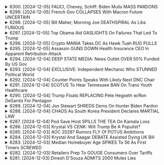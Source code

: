 <details>
<summary>6300. [2024-12-05] FAUCI, Cheney, Schiff: Biden Mulls MASS PARDONS</summary><br>

<a href="https://www.youtube.com/watch?v=lgkNJS3cd94" target="_blank">
    <img src="https://img.youtube.com/vi/lgkNJS3cd94/maxresdefault.jpg" 
        alt="[Youtube]" width="200">
</a>

# FAUCI, Cheney, Schiff: Biden Mulls MASS PARDONS

## 對話重點整理與分析

此對話為一個評論性討論，參與者就政治、疫情以及相關議題展開討論，內容涵蓋以下幾個主要面向：

**I. 個人責任與政治赦免：**

*   **核心爭議：** 如果 Fauci 被赦免，他是否會願意坦承關於新冠疫情起源及處理的真相。赦免是否會開啟真相的大門，還是只是為了保護特定人士？
*   **歷史比對：** 討論將 Ford 為尼克松赦免的歷史事件類比，認為赦免是否能真正療癒國家，或者只是掩蓋了更大的問題。
*   **正義的探討:**  參與者質疑赦免是否能提供人民真正意義的正義，特別是當問題涉及整個體系而非個人時。

**II. 疫情的回顧與教訓：**

*   **早期預兆：** 回顧了新冠疫情的早期階段，特別是 2019 年底至 2020 年初的情況。提到新聞媒體較早便關注疫情的報導（如塔克·卡爾森），以及一些專家的預警。
*   **個人準備與反思：** 參與者分享了疫情初期個人做的準備工作，如採購口罩及其他防疫物資，並反思了當時的所見所聞。
*   **時間維度：** 將討論時間追溯到疫情爆發初期，強調疫情爆發距此僅 5 年，凸顯了事件的近期性與影響力。

**III. 自由言論與資訊傳播：**

*   **對批評聲音的態度: ** 討論到了資訊傳播與言論自由，暗示在疫情期間可能存在的對異議聲音的壓制或忽略的狀況。
*   **媒體在疫情中的作用：**  評論了媒體在疫情爆發初期對疫情的關注以及不同媒體的報導角度。

**IV. 政治與道德判斷：**

*   **赦免的動機: ** 對赦免 Fauci 的動機提出了質疑，認為可能涉及政治考量或其他目的。
*   **公平正義與責任追究：** 參與者強調了對真相的渴望，以及對相關責任追究的需求。

**V. 節目資訊與號召：**

*   **節目推廣: ** 提供節目信息(Breaking Points)並號召觀眾通過網站(breakingpoints.com)訂閱, 點讚與留言.
*   **支持獨立媒體: ** 鼓勵觀眾支持獨立媒體發展.
</details>

<details>
<summary>6299. [2024-12-05] French Gov COLLAPSES With Macron Future UNCERTAIN</summary><br>

<a href="https://www.youtube.com/watch?v=a_qGi3QA5UE" target="_blank">
    <img src="https://img.youtube.com/vi/a_qGi3QA5UE/maxresdefault.jpg" 
        alt="[Youtube]" width="200">
</a>

# French Gov COLLAPSES With Macron Future UNCERTAIN

## 主要論點整理：歐洲政治動盪與全球反現職傾向

以下為對文章內容的重點整理，以清晰、客觀的條列式呈現：

**一、歐洲政治局勢高度不確定性**

* **法國政治變動風險:**  目前法國總統馬克宏的政治影響力正逐漸式微，未來繼任者可能來自社會主義者或極右翼，將是與現有路線截然不同的方向。
* **不確定性根源：** 馬克宏最初承諾改革傳統法國政治，引領歐洲走向中間左翼、新自由主義的方向，但最終結果不如預期，未能與選民產生共鳴。
* **德國政治疲軟：**  德國的默克爾及舒爾茨均未能持續領導歐洲，目前AFD（德國極右翼政黨）勢力正在抬頭，顯示歐洲整體政治動盪的趨勢。
* **英國政治震盪：**  英國脫歐後的政治變動頻繁，從梅伊到強森再到斯納克，顯示政局的不穩定。
* **馬克宏政權的局限：** 雖然受到歐巴馬、默克爾等人的支持，但馬克宏的政治理念與歐洲傳統力量的距離感，以及未能在經濟上取得突破成為其政治衰弱的原因。

**二. 全球反現職現象：**

* **普遍趨勢：** 除了歐洲以外，印度等其他國家的現職領導也正在失去支持度，顯示全球存在著一股反現職的潮流。
* **多重因素：**  反現職現象的成因複雜，可能是經濟停滯、社會矛盾、政治理念老化等多方面因素的累積。
* **自然演變：** 部分觀點認為，反現職現象是政治生態的自然演變，是歷史的規律。

**三、 過去的反特朗普聯盟與其失效:**

* **曾試圖阻止特朗普：** 歐洲的反法西斯聯盟曾經期望通過類似於反特朗普聯盟的策略，阻止極右翼勢力的崛起。
* **策略失效：** 過去的策略未能有效阻止歐洲極右翼勢力的抬頭，反覆證實了當前的政治趨勢。

**四、 類似政治事件的比較:**

* **韓國政治案例：** 文章提到韓國最近發生的政治事件，與歐洲及其他地區的政治動盪具有相似之處。
* **類比分析：** 將不同政治事件進行對比分析，可以更清晰地了解當前政治局勢的發展趨勢。
* **其他政治事件：** 文章也提到了其他類似的政治事件，例如英國脫歐、強森政府的垮台及斯納克上任等。

**五、  總結:**

*  歐洲及全球的政治局勢正處於高度動盪的時期。
*   反現職現象是當前政治局勢的重要特徵之一。
*   未來政治發展充滿不確定性。
*   現有的政治力量正逐漸被新的力量取代。

希望以上重點整理能幫助您更全面地理解文章的內容。
</details>

<details>
<summary>6298. [2024-12-05] Bill Maher, Morning Joe DEATHSPIRAL As Libs FURIOUS</summary><br>

<a href="https://www.youtube.com/watch?v=0w_827904Pg" target="_blank">
    <img src="https://img.youtube.com/vi/0w_827904Pg/maxresdefault.jpg" 
        alt="[Youtube]" width="200">
</a>

# Bill Maher, Morning Joe DEATHSPIRAL As Libs FURIOUS

## 《Breaking Points》節目內容重點整理

以下為節目訪談內容重點整理，以小節歸納並採用條列式呈現，力求客觀清晰：

**一. 節目受訪者對MSNBC脫離獨立運行的觀點與評論：**

* **對MSNBC節目主持人的不認同:** 評論者認為該節目主持人（Joeseph and Anthony，指節目主持人）過往表現出對民主黨路線的僵化，阻礙了草根力量的發展。認為節目內容有害，且成功的將此路線推向了權力中心。
* **脫離後的處境評估:** 認為MSNBC無法持續支付如此高額的薪水（預計每人每年2000萬美元），未來出路可能轉向Fox News。
* **對MSNBC脫離運營的原因分析:** 認為節目主持人與MSNBC的脫離是他們失去政治影響力後的必然結果。他們目前正面臨權力中心席次的崩潰，正處於恐慌狀態。

**二. 對節目主持人過去行為的批判：**

* **對拜登政府的政治效忠:** 指出節目主持人與拜登政府關係密切，甚至直接獲得政府內部的訊息和資源。
* **利益衝突問題:** 批評他們不僅與政府關係密切，未公開與幕後政府幕僚的利益衝突，而且未對此公開透明化。
* **對共和黨的雙重態度:** 以案例說明，批評共和黨員與CNN記者的私下交流被媒體曝光後，他們對此情況的隱瞞，以及這種行為背後的政治考量。
* **對Trump的態度：** 批評共和黨人士對Trump的態度，指出他们既想利用Trump爭取媒體關注，又想撇清與Trump的關係。

**三. 對政治媒體生態的觀察：**

* **主流媒體的雙重性:** 分析主流媒體對政治人物的態度，指出他們一方面希望得到主流媒體的關注，另一方面又對主流媒體抱持警惕態度。
* **政治人物對媒體的利用:** 批評政治人物利用媒體進行政治宣傳和攻伐，加劇了政治對立和社會撕裂。
* **媒體受政治影響的程度：** 指出主流媒體受政治力量影響日益嚴重，客觀公正的報導越來越難得。

**四. 未來的可能發展方向預測：**

* **轉戰 Fox News 的可能性：** 斷言節目主持人未來將轉戰 Fox News，以繼續維持政治影響力。
* **自我辯解與合理化：** 預測節目主持人將以各種理由為轉戰 Fox News 辯解，並將此行動合理化。
* **MSNBC的未來處境：** 觀測到MSNBC的收視率下降，質疑其是否有能力支持如此高昂的節目製作成本。

**五. 行業觀察與呼籲：**

* **獨立媒體的重要性：** 強調獨立媒體的價值，呼籲觀眾支持獨立媒體的發展。
* **媒體素養的培養：** 提醒觀眾培養良好的媒體素養，對媒體資訊進行批判性思考。
* **對媒體生態的關注：** 希望觀眾關注媒體生態的變化，促進媒體行業的健康發展。
</details>

<details>
<summary>6297. [2024-12-05] Top Obama Aid GASLIGHTS On Failures That Led To Trump</summary><br>

<a href="https://www.youtube.com/watch?v=bGiNeDMY7B8" target="_blank">
    <img src="https://img.youtube.com/vi/bGiNeDMY7B8/maxresdefault.jpg" 
        alt="[Youtube]" width="200">
</a>

# Top Obama Aid GASLIGHTS On Failures That Led To Trump

## 朗讀文本重點整理

以下將朗讀文本重點整理成條列式、分小節形式，並使用正式用詞：

**一、 對拉姆·伊曼努爾(Rahm Emanuel)的批評與過往行為**

*   **責任歸屬缺失:** 主講人批評伊曼努爾在過去的政府部門工作中，未受到應有的問責與追究。
*   **過往政治生涯：**
    *   擔任駐日本大使期間，干涉日本社會議題（同性婚姻），引發外交爭議和負面評價。
    *   被認為在日本社會並未受到普遍認可。
*   **政治野心的質疑：**
    *   主講人認為伊曼努爾有再次競選公職的可能性，例如伊利諾州州長。
    *   質疑其能力和操守，認為他可能並不適合擔任公職。
*   **對舊約正義的偽善：** 主講人質疑伊曼努爾以“旧约式正义”包装自己以争取支持的策略，指出他并未真正主張更進一步的改革，例如銀行破產或對銀行家進行懲罰。

**二、 對伊曼努爾立場的分析**

*   **改革方案的局限性：**  伊曼努爾僅建議加强對改革的信息傳播，並未提出更具體的改革措施，主講人批評其缺乏魄力。
*   **政治企圖的推測：**  主講人認為伊曼努爾可能計劃競選伊利諾州州長，並且可能期望將現任州長推向總統大選。

**三、 對外交官地位及大使制度的看法**

*   **大使制度的變遷**：  大使制度的權力已大幅降低，现代大使的影响力不及过去时代。
*   **大使地位的功能**：  大使制度现在更多的是为富人提供一种地位象征和免费旅行的机会。

**四、 節目結束呼籲**

*   **支持節目：**呼籲觀眾點讚、留言，並通過breakingpoints.com訂閱節目，以支持独立媒體的发展。

**總結:**

本次朗讀文本主要針對拉姆·伊曼努爾的政治態度及過往行為進行批判。 主講人質疑其政治野心，並指責其缺乏真正的改革決心。同時，也表達了對現代外交官制度及大使地位的看法。
</details>

<details>
<summary>6296. [2024-12-05] Crypto MANIA Takes DC As Hawk Tuah RUG PULLS</summary><br>

<a href="https://www.youtube.com/watch?v=gnZVz3FZBIk" target="_blank">
    <img src="https://img.youtube.com/vi/gnZVz3FZBIk/maxresdefault.jpg" 
        alt="[Youtube]" width="200">
</a>

# Crypto MANIA Takes DC As Hawk Tuah RUG PULLS

以下是從提供的文字整理而出的清晰、客觀的重點，使用正式用語，並以條列式小節歸納：

**核心議題：賭博與數位化社會的影響**

*   **賭博趨勢與營運手法：** 現代賭博業正利用科技，尤其是數位化平台（手機App、網路賭博等）來擴大影響，創造新的賭博機會及模式。
*   **演算法及操作化策略：** 賭博公司投入大量資金研究人類心態，運用演算法與遊戲化方法 (Gamification) 來操作消費者，使其上癮。此種手法與社交媒體對用戶的影響相似。
*   **受眾分析與目標鎖定：** 賭博業者特別針對經濟地位較低的層級，透過線上賭博吸引他們，從中獲利。此現象加劇了社會貧富懸殊。

**賭博的社會與心理影響**

*   **成癮風險：** 數位化的賭博平台增加了成癮風險，並可能對個人財政、心理健康和社交關係造成負面影響。
*   **不良示範效應：** 有些人認為，鼓勵賭博可能會對社會產生不良示範效應，鼓勵人們參與危險且有潛在破壞性的活動。
*   **自我認知偏差：** 線上賭博可能讓人們忽略自己正在進行賭博行為，並低估其潛在風險。

**監管與政府責任**

*   **監管議題：** 加強對線上賭博的監管，減少相關風險，並保護弱勢群體的重要性。
*   **政府角色：** 政府有必要對賭博產業進行監管，以確保其符合公共利益，並防止其對社會造成過度傷害。
*   **加強資訊宣導：** 政府應加強對賭博風險及成癮危害的宣導，提高公眾對此問題的認識。

**延伸議題：財富與政治影響**

*   **財富集中現象：** 提及了特朗普內閣中存在大量億萬富翁，暗示了財富集中可能對政治決策產生影響。
*   **權力與影響力：** 特別指出伊隆馬斯克在科技與財富方面擁有巨大影響力，暗示了權力和財富可能對社會產生深遠影響。

**其他議題**

*   **資訊接收途徑：** 鼓勵觀眾「like」影片、留言，以及透過網站「breakingpoints tocom」訂閱節目，以支持獨立媒體的發展。
</details>

<details>
<summary>6295. [2024-12-05] Assassin GUNS DOWN Health Insurance CEO In Apparent Retribution Attack</summary><br>

<a href="https://www.youtube.com/watch?v=0faAKxyXQ7c" target="_blank">
    <img src="https://img.youtube.com/vi/0faAKxyXQ7c/maxresdefault.jpg" 
        alt="[Youtube]" width="200">
</a>

# Assassin GUNS DOWN Health Insurance CEO In Apparent Retribution Attack

## 重大槍擊事件分析總結（根據影片內容）

本總結整理了影片內容關於紐約槍擊案及其政治、社會影響的重點整理，以小節及條列格式呈現，力求客觀、正式。

**一、案件概述與進展**

*   **缺乏線索：**  事件發生24小時後，紐約市警(NYPD) 尚未鎖定嫌犯，獲得的線索極少，主要為彈藥莢上的刻字。
*   **複雜的預謀：**  嫌犯的犯罪行為顯然經過精心策劃，耗費大量時間與準備，甚至在子彈上刻字，展現出高度的冷酷與計算。
*   **潛在的世紀大審判：** 若嫌犯被捕，案件將引發世紀級的審判，其動機和背景將受到廣泛關注。

**二、社會反應分析**

*   **多元化的觀點：** 分析師觀察到事件引發的社會反應多元，不僅包括對犯罪行為的譴責，也有人試圖從事件中尋找更深層次的社會訊息。
*   **與既往事件的類比：**  有人將事件與既往的種族運動(例如 BLM) 及其伴隨的示威擾亂事件進行比較，探討社會對不同形式暴力的態度差異。
*   **社會學視角：**  社會觀察員將事件視為一宗典型的社會事件，而非單純的犯罪行為，這表明社會對於醫療體系和犯罪問題的複雜性認知。

**三、醫療體系相關的批判**

*   **系統性問題：**  槍擊案的發生被認為反映了醫療體系存在深層次的系統性問題。
*   **動機猜測：**  有人推測嫌犯可能與醫療體系存在特定關聯，或是受到醫療體系造成的影響，其犯罪行為帶有個人化的復仇動機。
*   **對民主黨政策的批判：** 影片批評了民主黨在醫療改革上的緩慢進度和缺乏決心。例如，喬·拜登競選時提出的“公共選項”政策在當選後立即被擱置，未能有效推動醫療改革。

**四、政治層面的反思與批判**

*   **政治立場：** 影片的講者明確表明對於目前政治體制的失望，認為民主黨未能提供有效的醫療解決方案。
*   **對社會運動的支持：** 講者支持那些試圖打破現有權力結構、挑戰既得利益的社會運動，並鼓勵人們在政治上採取更積極的行動。
*   **政治行動鼓勵：** 講者呼籲大眾在野外探索、尋找政治權力，並透過積極行動改善人們的生活，而非只是譴責社會的不公。

**五、媒體訊息與頻道推廣**

*   **內容傳播：** 鼓勵觀眾按讚、回覆，與社群分享。
*   **訂閱推廣：** 鼓勵觀眾訂閱 breakingpoints.com，以接收完整節目內容，支持獨立媒體發展。
*   **影片目的：** 本影片旨在透過分析重大事件，提出對社會和政治體系的批判性思考，並激發大眾採取行動。
</details>

<details>
<summary>6294. [2024-12-04] DEEP STATE MEDIA: News Outlet OVER 50% Funded By US Gov</summary><br>

<a href="https://www.youtube.com/watch?v=v3qg1HK-Eho" target="_blank">
    <img src="https://img.youtube.com/vi/v3qg1HK-Eho/maxresdefault.jpg" 
        alt="[Youtube]" width="200">
</a>

# DEEP STATE MEDIA: News Outlet OVER 50% Funded By US Gov

## 對話重點總結：調查新聞、資金來源和雙重標準

該對話涵蓋了對調查新聞機構，特別是 OCCRP（Organized Crime and Corruption Reporting Project）的深入探討，並將其與維基解密進行對比。 以下是重點總結：

**一. OCCRP 工作及資金來源**

*   **調查重點：** OCCRP 專注於揭露國際性的銀行秘密、離岸金融活動、腐敗及涉及權貴的金融操作。
*   **情報來源：** OCCRP 經常處理大量的銀行文件、財務信息和其他金融數據，但其情報來源很少被公之於眾。
*   **資金來源：** OCCRP 接受來自政府（例如美國）的資助，這引發了關於其獨立性和透明度的質疑。

**二. OCCRP 與維基解密的對比**

*   **情報類型：** OCCRP 主要處理金融數據，而非維基解密所公開的敏感政治信息。
*   **反應與態度：** 美國政府對維基解密的反應強烈，對創始人朱利安·阿薩نج實施起訴、迫害和引渡嘗試。 對於 OCCRP 則較為寬容，即使其同樣涉及情報洩露。
*  **雙重標準：**  批評者指出美國政府對這兩個機構持有明顯的雙重標準，暗示可能存在政治目的。
*   **焦點問題：**  對比 OCCRP 與維基解密，特別是來自於 OCCRP 是否有針對特定國家的特定信息偏頗，以及 OCCRP 如何處理信息。

**三. 對 OCCRP 的質疑**

*   **情報來源透明度：**  許多人質疑 OCCRP 如何獲取信息，以及是否願意公諸於眾其情報來源。
*   **可能存在偏頗：** 由於資金來源的關係，許多人懷疑 OCCRP 是否會選擇性地公開或掩蓋特定信息，以符合資助方的利益。
*  **資訊完整性：** 情報來源的偏頗可能導致對特定國家或個人的不公平描述。

**四. 開放性討論與未來目標**

*   **獨立新聞網路：**  該對話強調了建立一個全球獨立新聞網路的重要性，以促進新聞自由和透明度。
*   **合作探討：** 重視與世界不同的獨立新聞機構合作，共同追蹤重要的調查報導與議題，並呼籲大家共同合作。
*  **尋找共同利益：** 對於這些議題尋求共同利益，並呼籲更多人關注這些機構，並對他們的資訊與資金來源保持批判性思考。

總而言之，該對話旨在鼓勵人們對調查新聞機構保持批判性思考，特別是那些接受政府資助的機構，並強調建立一個更透明和獨立新聞生態系統的重要性。
</details>

<details>
<summary>6293. [2024-12-04] EXCLUSIVE: Independent Mechanic Who STUNNED Political World</summary><br>

<a href="https://www.youtube.com/watch?v=0kmpsNzJl_8" target="_blank">
    <img src="https://img.youtube.com/vi/0kmpsNzJl_8/maxresdefault.jpg" 
        alt="[Youtube]" width="200">
</a>

# EXCLUSIVE: Independent Mechanic Who STUNNED Political World

以下是基於所提供文本的重點整理，以正式用語和條列式呈現，並以段落劃分：

**一、 核心理念：重建勞工階級政治力量**

*   **目標**：建立一個基金，為非傳統政客提供資金與資源，特別是護士、教師、木工、水管工等職業人士，讓能代表勞工階級利益的候選人更有可能當選。
*   **資金來源**：主要依靠小額捐款（平均每筆捐款約 40 美元），以此確保政治運動的資金來自人民，而非大企業或富有的捐助者。
*   **核心價值**：實現「由人民對人民的政府」，讓政治更加貼近民意，代表勞工階級的真實需求。

**二、 現狀評估與挑戰**

*   **政治體系失衡**：批評現狀下，政治候選人往往來自富裕階層或企業支持者，無法充分代表普通民眾的聲音。
*   **兩大政黨關注不足**：認為民主黨等傳統政黨可能忽視了勞工階級的利益，缺乏對社會及民生問題的關注。
*   **資金劣勢**：勞工階級代表人物缺乏足夠的選舉經費，難與資金雄厚的對手抗衡。

**三、 選舉策略與未來展望**

*   **從小規模開始**：基金的重點在支持地方級的選舉，尋求在議會中建立代表勞工階級的勢力。
*   **多元發展**：不排斥形成第三政黨的可能性，但目前目標在於為候選人提供支持，不預設立場。
*   **關注政策問題**：強調關注民生及社會問題等與勞工階級息息相關的議題，主張經濟通膨等實際問題才是關鍵。

**四、 參與方式與動員策略**

*   **網絡平台**：通過網站 workingclassheroes 募款，並向公眾介紹該基金。
*   **小額捐款**：鼓勵民眾通過小額捐款參與，共同為候選人提供支持。
*   **長期投入**：認為持續的參與和投入對於改變政治格局至關重要。

**五、 對未來政治前景的展望**

*   **2026 年選舉**：計畫在 2026 年的選舉中擴大影響力，支持更多符合該基金理念的候選人。
*   **保持開放態度**：不排除任何可能性，包括成為第三政黨，並根據實際情況調整策略。
*   **持續奮鬥**：強調政治鬥爭的長期性，並表示基金將繼續為代表勞工階級利益的候選人而奮鬥。
</details>

<details>
<summary>6292. [2024-12-04] Counter Points Speaks With Likely Next DNC Chair</summary><br>

<a href="https://www.youtube.com/watch?v=XlwhLYxhk_c" target="_blank">
    <img src="https://img.youtube.com/vi/XlwhLYxhk_c/maxresdefault.jpg" 
        alt="[Youtube]" width="200">
</a>

# Counter Points Speaks With Likely Next DNC Chair

## Ben Wikler 訪談重點提要 (Breaking Points)

**一、 威斯康星州民主黨復興與全國委員會競選**

*   **州內復興:** Ben Wikler 以其成功復興威斯康星州民主黨而聞名。
*   **參選原因:** 參選民主黨全國委員會主席，認為現在是關鍵時刻，攸關未來數年美國和民主黨的發展。
*   **競選目標:** 如果當選主席，將致力于在關鍵州取得勝利，並打破共和黨的優勢。

**二、 選舉策略與團結理念**

*   **核心價值觀:** 強調勞動者經濟與基本人權，認為這些是民主黨的核心信念。
*   **針對地區調整策略:** 認為不同的地區需要不同的溝通方式和訊息傳遞者，以確保有效傳達民主黨的理念。
*   **打破對立描繪:** 努力扭轉右翼對民主黨的刻板印象，並在各個地區展現民主黨的價值。
*   **強調團結:** 認為民主黨需要團結在一起，共同應對挑戰，才能取得勝利。

**三、 競選目標與政治願景**

*   **主要目標：** 在接下來的四年內，打破共和黨在關鍵州的連贏態勢，例如北卡羅來納州。
*   **政治願景：** 建立一個為所有人服務的經濟，並終結極端權威主義和金錢政治的時代。
*   **長期目標：** 在2025、2026、2027、2028年的選舉中取得壓倒性勝利，改變美國的政治板塊。

**四、 主席職責與個人決心**

*   **主席職責的重要性:** 強調主席職位極其重要，需要投入大量精力去推動黨的發展。
*   **個人決心:** 認為現在是一個所有人需要站出來為民主和自由奮鬥的關鍵時刻，並願意承擔起推動黨的責任。
*   **決策標準：** 強調所有政治決策都應該以如何改善人民生活為基準。
*   **呼籲團結：** 希望能够与全国各地的民主党人士合作，共同为实现理想的目标而奋斗。

總結：Ben Wikler 在訪談中闡述了他對民主黨發展的願景，強調團結、核心價值觀和改善人民生活的必要性，並呼籲大家共同為實現理想的美國而奮鬥。
</details>

<details>
<summary>6291. [2024-12-04] SCOTUS To Hear Tennessee BAN On Trans Youth Healthcare</summary><br>

<a href="https://www.youtube.com/watch?v=STslHd-5Ihs" target="_blank">
    <img src="https://img.youtube.com/vi/STslHd-5Ihs/maxresdefault.jpg" 
        alt="[Youtube]" width="200">
</a>

# SCOTUS To Hear Tennessee BAN On Trans Youth Healthcare

## 對話重點整理 (Breaking Points 影片)

**主題:** 十歲兒童性別疑慮治療（gender affirming care）相關法律訴訟與倫理爭議

**主要論點與摘要:**

**1. 訴訟背景與法律爭議:**

*   **訴訟核心:** Tennessee State 對醫療機構及拜登政府提出的全面禁止兒童性別疑慮治療的法律訴訟。
*   **法律爭點:** 涉嫌歧視、性別平等問題（Bosworth案件），以及州政府是否可以干預醫療決定。
*   **關鍵人物:** Matt Walsh (Daily Wire) 曝光 Vanderbilt大學相關資訊，引發立法機關禁止相關治療。
*   **立場:** ACLU (ACLU) 以人權律師身分介入, 爭取對兒童性別疑慮治療的權利。

**2. 治療的實驗性和效益論爭:**

*   **安全性:** 質疑這些治療是否被認為是「實驗性」的，以及缺乏長期效果的證據。
*   **效益評估:** 討論延遲青春期的影響、治療的心理成本，以及兒童在青春期前做出重大決定的可能性。
*   **費用效益分析:** 探討成年後進行性別轉變相對於童年期治療在費用、心理影響等方面的差異。

**3. 道德與利益動機:**

*   **隱藏動機:** 質疑醫療專業人士是否可能因為利益而推動這些治療，以及缺乏透明度可能產生的影響。
*   **真實動機:** 認為許多醫療專業人士真心相信他們正在提供「救命的」醫療照護，但缺乏開放溝通。
*  **公眾信任：** 質疑目前推廣治療的方式是否會傷害公眾信任，並導致過度強硬的反對立場。

**4. 政府介入與醫療自主：**

*   **州政府權限：** 州政府是否有權干預醫療專業人士的醫療決定，以及這種干預是否符合憲法。
*   **醫療自主：** 重申醫療專業人士在提供醫療照護時應該享有自主權，但同時也需要考慮患者的最佳利益。
*  **完整資訊揭露：** 強調必須完整呈現相關資訊，以避免產生不信任感，並確保公眾能夠理解相關醫療照護的風險和益處。

**5. 總結：**

*   核心爭議在於兒童的性別疑慮治療是否構成歧視，以及政府是否應該對此類醫療照護進行管制。
*   討論強調了道德、倫理和法律層面的複雜性，以及確保兒童福祉的重要性。
*    本影片著重於揭示相關醫療照護推廣過程中的可能利益動機，以及確保完整資訊揭露的重要性。
</details>

<details>
<summary>6290. [2024-12-04] Trump Floats REPLACING Pete Hegseth w/Ron DeSantis For Pentagon</summary><br>

<a href="https://www.youtube.com/watch?v=RqMWNrr_1sc" target="_blank">
    <img src="https://img.youtube.com/vi/RqMWNrr_1sc/maxresdefault.jpg" 
        alt="[Youtube]" width="200">
</a>

# Trump Floats REPLACING Pete Hegseth w/Ron DeSantis For Pentagon

## 討論內容重點整理：美國政府人事提名與革命性思維評析

**摘要:**  本次討論主要探討了美國政府人事提名（特別針對國防部）的潛在問題，以及對革命性領導者特質和行為的評析。參與者批評某些人選的道德風險和行為，並探討了革命性思維如何影響政治人物的舉止。

**一、 人事提名評估與道德風險 (Cash Patel, Pete Hegseth, Matt Gaetz)**

*   **Cash Patel:** 被認為是有潛力通過提名，個人生活相對清白，可能獲得批准。
*   **Pete Hegseth:**  因可能面臨道德風險（性行為、酒精）而不確定的提名人選，可能被政客阻止，但也可能被用作「政治手榴彈」以擾亂現狀。
*   **Matt Gaetz:**   被視為政治上激進分子，道德風險高，被批評不適合擔任司法部重要職位。
*   **普遍批評：** 參與者認為，提名具有道德風險的人物可能會損害國防部和司法部的信譽。

**二、 革命性領導者特徵與行為分析**

*   **革命性格：** 參與者認為，真正的革命家往往具有無所顧忌的傾向，願意冒險和破壞現狀。
*   **領導者範例：**
    *   **Donald Trump:** 被認為是具有革命精神，但缺乏自律（不飲酒、不吸毒）的政治人物。
    *   **Bernie Sanders & Ted Cruz:** 被認為是右翼的革命家，願意打破常規。
    *   **Steve Bannon:** 傾向於使用列甯主義革命框架，強調紀律性，並認為革命者必須有堅定的信念。

**三、 道德風險與自律性**

*   **酒精濫用：** 參與者對某些提名人選的酒精濫用問題表示擔憂，認為這可能導致行為失控，引發安全問題。
*   **個人品德：**  參與者強調，無論政治立場如何，領導者都應該保持高尚的個人品德，才能贏得人民的信任。
*   **自律性：** 認為革命者如果真心想改變世界，必須有高度的自律，才能克服重重困難，實現目標。

**四、 政治策略與權力動態**

*   **政治手榴彈:** 指某些具有極端立場或道德風險的人物，被政客利用來擾亂現狀或攻擊對手。
*   **權力平衡:**  參與者認為，提名具有道德風險的人物可能會擾亂權力平衡，導致無政府狀態。
*   **洩漏與詆毀:** 媒體洩漏某些提名人選的負面信息，可能是一種政治策略，旨在阻止他們獲得批准。

**總結:**  此次討論突顯了美國政府人事提名中的道德考量，以及對革命性領導者特質的深入分析。參與者普遍認為，政府應該審慎評估潛在的人選，確保他們具有高尚的品德和堅定的信念，才能維護國家的安全和穩定。
</details>

<details>
<summary>6289. [2024-12-04] Jon Stewart SHREDS Dems On Hunter Biden Pardon</summary><br>

<a href="https://www.youtube.com/watch?v=jjXnwp8vguw" target="_blank">
    <img src="https://img.youtube.com/vi/jjXnwp8vguw/maxresdefault.jpg" 
        alt="[Youtube]" width="200">
</a>

# Jon Stewart SHREDS Dems On Hunter Biden Pardon

## 焦點整理：Breaking Points 影片內容概要

本文件整理了影片中提出的核心論點與討論重點，著重於美國總統拜登之子亨特·拜登的相關法律案件與政治爭議。

**I. 亨特·拜登的刑事指控與法律辯護**

*   **外國代理人法案 (FARA) 的違反**: 亨特·拜登被指控違反外國代理人法案，理由是收受烏克蘭能源公司 Burisma 的酬金，卻未在美國政府註冊。辯方試圖提出一種新穎的法律理論，認為即使簽訂了協議，只要未實際執行工作，即不受該法案約束。
*   **槍械相關指控**: 亨特·拜登因在購買槍支時，填寫表格時否認正在使用毒品而被指控。此舉引發爭議，質疑其是否故意填寫虛假文件。 
*   **辯護核心**: 辯方試圖強調，亨特的行為並非蓄意欺詐，而是法律的模糊性所致；或強調其未完成特定工作項目，以規避外國代理人法案的要求。

**II. 拜登總統的政治立場與雙重標準的質疑**

*   **槍枝法案**: 批評者指出，拜登總統一方面倡導更嚴格的槍枝管制，另一方面他的兒子卻因涉及槍支案受到刑事起訴，顯示出其立場上的矛盾。
*   **第二修正條款**:  有評論指出，亨特·拜登的案件有可能被用來挑戰槍枝管制法，進而擴大個人持有槍枝的權利範圍。
*   **雙重標準的質疑**:  批評者認為，拜登政府似乎對待不同個案存在雙重標準，對亨特·拜登的處理方式與其他類似案件有所不同。

**III. 指控背後可能的政治动机**

*   **特朗普的法律策略**: 川普的律師團隊試圖利用亨特·拜登的案件，為川普總統的相關訴訟辯護，試圖指出拜登政府對待亨特·拜登的態度是選擇性且不公平的。
*   **政治攻勢**: 亨特·바이든案件被視為一場政治攻勢的一部分，旨在損害バイデン總統的聲譽與支持率。
*   **擴大第二修正權範圍的可能性**: 有評論指出，亨特·바이든案件有可能被利用來挑戰槍枝管制法，進而擴大個人持有槍枝的權利範圍。

**IV. 影片重點摘要**

*   焦點在於亨特·바이든案件背後的法律爭議與政治動機，以及バイデン政府是否採取了雙重標準的態度。
*   對亨트·바이든的指控可能對槍枝管制，以及相關的法律訴訟產生重大影響。
*   影片強調了當前政治環境的複雜性與雙重標準的現象。
*   影片批評了各方的虛偽與政治操作。
</details>

<details>
<summary>6288. [2024-12-04] CHAOS As South Korea President Declares MARTIAL LAW</summary><br>

<a href="https://www.youtube.com/watch?v=tX6Bhi1pGVU" target="_blank">
    <img src="https://img.youtube.com/vi/tX6Bhi1pGVU/maxresdefault.jpg" 
        alt="[Youtube]" width="200">
</a>

# CHAOS As South Korea President Declares MARTIAL LAW

## 韓國戒嚴令事件重點整理 (依影片內容)

**一、事件起因及發展 (簡述)**

*   **戒嚴令宣告:** 韓國總統尹錫悅單方面宣告戒嚴令，主要原因被指與預算案爭端及即將到來的議會選舉有關。
*   **政治背景:** 尹錫悅總統屬於保守派政黨，在議會選舉中失利，屬於相對弱勢地位 (「跛腳鴨總統」)。他指責反對黨與北韓暗通並試圖癱瘓政府。
*   **反對黨與勞團反應:** 反對黨認為此舉違憲、非法，並發動總罷工，要求尹錫悅辭職。

**二、美國的反應及觀點**

*   **事前不知情:** 美國政府對尹錫悅的戒嚴令宣告表示錯愕，並指出並未事先接到任何通知。此舉被視為對拜登政府的不尊重和羞辱。
*   **歷史背景:** 美國過去長期以來支持韓國的軍事獨裁政權，並在對外援助方面投入大量資金。
*   **利益考量:** 以美國視角而言，反對黨較傾向勞工權益，美國可能因此不願意提供協助 (增加財政負擔)。

**三、事件影響 (分析)**

*   **憲政爭議:** 戒嚴令的合法性備受爭議，反對黨強調其違憲。
*   **政局不穩:** 勞工罷工及反對黨強烈要求總統辭職，導致韓國政局動盪，可能引發更深層次的危機。
*   **外交衝擊:** 韓國總統未事先告知美國，可能影響兩國關係，以及美國在東亞地緣政治中的戰略布局。

**四、評論及分析 (影片主觀觀點)**

*   **美韓關係緊張:** 影片主持人認為，韓國總統的行為是對拜登政府的不尊重，將損害美韓關係。
*   **地緣政治考量:** 影片認為，美國希望韓國在對抗日本與中國的軍事目的上配合，但如果韓國不配合，美國也不願意提供協助。
*   **諷刺及調侃:** 影片透過播放美國總統拜登與韓國總統尹錫悅一同演唱歌曲的影片，暗示美韓關係的表面友善與潛在的緊張。

**總體而言:** 影片將韓國戒嚴令事件視為一場複雜的國內政治與國際地緣政治危機，並透過美國的視角強調了美國利益與戰略考量。
</details>

<details>
<summary>6287. [2024-12-04] Pod Save Host SPILLS THE TEA On Kamala Loss</summary><br>

<a href="https://www.youtube.com/watch?v=xgSUrqJmRUk" target="_blank">
    <img src="https://img.youtube.com/vi/xgSUrqJmRUk/maxresdefault.jpg" 
        alt="[Youtube]" width="200">
</a>

# Pod Save Host SPILLS THE TEA On Kamala Loss

## 討論重點摘要：美國政治、政府開支與潛在改革 (來自 Podsafe America 和 Breaking Points 的討論)

**概述：** 本摘要整理了 Podsafe America 節目上，與 Breaking Points 主持人進行的關於美國政治、政府開支以及潛在改革政策的重點討論內容。

**一、選民態度與政治策略轉變 (從特朗普現象和民主黨的困境觀察)**

*   **傳統的政治動員模式失效：** 單純激怒選民的策略不再有效，有資格的官員也未必能妥善運營機構。
*   **關注實際影響：** 需要將焦點放在真正影響人民生活的政策上，而非僅僅激怒或樹立敵對的對象。
*   **與獨立派（Independent voters）建立連結：**  重新評估如何接觸及獲得不傾向任何政黨的選民支持。

**二、政府開支問題與改革建議**

*   **國防開支：** 呼籲減少過多的國防開支，並積極尋求更有效率的支出方式。
*   **企業補助與聯邦合約：** 強調取消不合理的企業補助，並規範聯邦合約的審批流程，避免浪費公帑。
*   **企業對政府影響力：** 重申政府不應被未經選民授權的億萬富翁操控，應避免將關鍵機構的權力交予私人企業。

**三、伯尼·桑丘姆的建議與政治考量**

* **減支支持者：** 伯尼·桑丘姆支持減少國防開支，並與共和黨議員合作推動更有效的政府運作。
* **與億萬富豪合作的政治風險**: 伯尼·桑丘姆與伊隆·馬斯克合作被認為具有政治風險。
* **政策考量與政治聯盟**:  減支、改革政府的目標可以建立更廣泛的政治聯盟，並提升政策的通過可能性。

**四、民主黨與企業利潤的平衡**

*   **揭露企業影響力：** 如果企業獲得補助或參與聯邦合同，應公開揭露其背後利益，以提升政府的透明度。
*   **規範企業行為：** 加強對企業行為的規範，以確保企業利潤的獲得不會損害公眾利益。

**五、對美國政治現狀的批判與警示**

* **政府被私人企業操控：** 現如今，美國政府被私人企業（尤其是億萬富豪）掌控的程度空前。
* **獨立媒體的重要性：** 強調獨立媒體在揭露真相、監督政府、捍衛民主方面的重要性。

**總結：**  本次討論旨在呼籲政府應優先關注選民的實際利益，積極推進政策改革，特別是國防開支、企業補助和聯邦合約等領域，並建立更透明的監督機制，以確保政府運作的效率和公正性。獨立媒體在監督政府和促進公眾參與方面扮演著關鍵角色。
</details>

<details>
<summary>6286. [2024-12-03] Krystal VS CENK: Will Trump Be A Populist?</summary><br>

<a href="https://www.youtube.com/watch?v=I4ltYSNQgLU" target="_blank">
    <img src="https://img.youtube.com/vi/I4ltYSNQgLU/maxresdefault.jpg" 
        alt="[Youtube]" width="200">
</a>

# Krystal VS CENK: Will Trump Be A Populist?

## Breaking Points Podcast 的主談話重點整理 (依時間順序)

**大綱：** 本文件概述了 Breaking Points podcast 中討論的關鍵論點，主要圍繞美國右翼民粹主義、民主黨及未來政局的分析與評估。

**I. 對右翼民粹主義 (Right-Wing Populism) 的評估**

*   **誠信度觀察：** 播客重點關注右翼民粹派領袖是否會追究唐納·川普的責任，以及他們是否會展現誠實的態度。
*   **反腐倡議觀察：** 關注右翼民粹運動是否有實際的反腐敗傾向，而非僅僅是口號。
*   **反戰傾向：** 檢視右翼民粹派是否真正關注反戰議題。
*   **內部分歧：** 承認右翼民粹派內部存在矛盾，既有支持川普的一派，也有可能進行批判的一派。
*   **未來觀察：** 提出需要觀察右翼民粹主義運動是否能展現誠實、反腐倡議和反戰傾向，以判斷其可信度。

**II. 對民主黨的批評及策略建議**

*   **體制派反彈：** 強調民主黨體制派 (企業派) 在未來的反彈，以及他們可能會重新啟用企業代表人物。
*   **油懈的危險：** 警告民主黨不得掉以輕心，必須警惕體制派的反撲。
*   **左翼民粹主義的重要性：** 強調唯有左翼民粹主義才能擊敗右翼民粹主義，或者至少可以在一些關鍵議題上與之聯手。
*   **策略建議：** 建議民主黨應避免再次提名企業派候選人，而應選擇左翼民粹派，以增加勝選機率並真正為民。

**III. 對精英、媒體及政治人物的批判**

*   **批判範圍廣泛：** 播客批判對象涵蓋了精英階層、川普、伊隆·馬斯克、以及具有爭議性的政治人物。
*   **避免污名化選民：** 強調批評的對象是這些精英階層，而非所有投票支持他們的人。

**IV. 核心觀點及價值觀**

*   **追求具體改善：** 強調希望改善美國民眾的生活，並為他們帶來實際的益處。
*   **超越黨派分歧：** 表達了超越左右翼分歧，共同追求國家福祉的價值觀。
*   **獨立媒體：** 強烈推廣支持獨立媒體 Breaking Points，以及相關的資訊取得方式。

**V. 對未來政局的評估**

*   **體制派的桎梏：** 評估體制派的策略方向將會走向僵化，而無法取得突破。
*   **左翼民粹主義的機遇：** 指出左翼民粹主義是未來爭奪選票及政策方向上的關鍵。
*   **長期展望：** 展望長期來看，若民主黨未加強左翼民粹主義的力量，將難以真正改善人民的生活。
</details>

<details>
<summary>6285. [2024-12-03] AOC 2028? Rumors FLY Of POTUS Ambitions</summary><br>

<a href="https://www.youtube.com/watch?v=q0njBpp28s4" target="_blank">
    <img src="https://img.youtube.com/vi/q0njBpp28s4/maxresdefault.jpg" 
        alt="[Youtube]" width="200">
</a>

# AOC 2028? Rumors FLY Of POTUS Ambitions

## 論點與觀點重點整理

這是一段較長討論的文字記錄，主要圍繞著美國政治趨勢、候選人、以及民主黨/共和黨的未來策略進行分析。以下為重點整理：

**一、政治情勢預測與候選人分析**

*   **特朗普的再競選：** 講者預測，特朗普若要再次當選，將會面臨更高的挑戰。上次的勝選機會高達 100%，而現在則降至 50% 左右。如果特朗普能學到錯誤，避免像第一次任期那樣推出不 popular 的政策（如廢除 Obamacare），他的勝選機率會提升。
*   **拜登的處境：** 預測如果在中間選舉中共和黨獲勝，對拜登以及目前領導層（如哈基、舒莫）將是毀滅性的打擊。
*   **AOC（亞歷山德莉亞·奧卡西奧-柯提斯）：**
    *   提出如果 AOC 參選紐約州州長，雖然可能失敗，但會有較高的知名度與話題性。
    *   指出 AOC 的政治吸引力，特別是對於特朗普的投票者，以及她能在行政層面統治的可能性。
*   **其他潛在候選人：** 討論了從國會跳到總統職位的罕見案例，例如詹姆斯·A·加菲爾德，以及從副總統升任總統的案例，如傑拉德·福特。

**二、未來選舉趨勢與黨內策略分析**

*   **中間選舉的重要性：** 中間選舉的結果對現任執政黨極為重要。共和黨若能在中間選舉中獲勝，將對民主黨產生重大衝擊。
*   **民主黨的潛在危機：** 若中間選舉結果不如預期，民主黨需全面審視自身定位及發展方向。
*   **政治混亂與變革：**講者希望看到政治上的混亂，因為這樣能促使民主黨從上下層面進行全面的改革與革新。

**三、對美國政治現況的看法**

*   **選民行為與政治極化：**討論到政治名人（如川普與 AOC）的吸引力，以及不同政治立場的群眾。
*   **對現任政治家的反思：** 呼籲需要新的政治家，而非依賴當前的領導者。

**四、獨立媒體的支持**

*   **推廣獨立媒體：** 鼓勵聽眾訂閱「Breakingpoints」節目，以支持獨立媒體發展。
*   **擴大收聽群體：** 鼓勵聽眾按讚或留言，以擴大節目的覆蓋範圍。
</details>

<details>
<summary>6284. [2024-12-03] Krystal And Saagar DEBATE Assisted Dying UK Bill</summary><br>

<a href="https://www.youtube.com/watch?v=4N6PSxc419A" target="_blank">
    <img src="https://img.youtube.com/vi/4N6PSxc419A/maxresdefault.jpg" 
        alt="[Youtube]" width="200">
</a>

# Krystal And Saagar DEBATE Assisted Dying UK Bill

以下提供了對這段文字（一篇關於安樂死和協助自殺的演講）進行精準且客觀的重點整理，以小節歸納，並採用條列格式呈現：

**I. 背景與引言**

*   演講重點關注協助自殺和安樂死議題，特別是在不同文化、法律框架下的演變趨勢。
*   演講者強調需要對政策的細節和限制進行嚴格規定，以避免出現像加拿大那樣情況（協助自殺比例過高，且與末期病患比例失衡）。
*   演講者強調政策制定中定義和規則的重要性，同時指出醫學技術進步可能會導致診斷的複雜性。

**II. 法國的案例（作為警示）**

*   演講者提到了加拿大案例，認為在安樂死和協助自殺方面，過度放寬限制可能導致比例失衡。
*   加拿大案例中，協助自殺的比例過高，且大部分並不是末期病患，引起了演講者的關注和警示。
*   強調定義「末期病患」是政策制定的關鍵，需要嚴格把關，避免出現濫用情況。

**III. 倫理與道德複雜性**

*   演講者深入探討了安樂死和協助自殺涉及的倫理和道德困境，尤其是在診斷錯誤、認知能力受損、老年人等特殊群體中。
*   探討了「知情同意」的問題，以及在複雜疾病（如癌症）的晚期如何判斷患者的思維是否清楚。
*   在老年患者身上，如何鑒別是真正願意結束生命，還是因為病痛而臨時決定的問題。

**IV. 對政策的建議**

*   提倡將安樂死和協助自殺的決策權交給個體及其家人，而非完全由政府來干預，以在有限的條件下（如被診斷為末期疾病，且預計在六個月內死亡）給予選擇。
*   強調對於安樂死的適用對象，要嚴格控制，並制定多層次、嚴格的篩查機制，包括醫生評估、心理輔導等，避免誤診或濫用。
*   呼籲政策制定者，要充分考慮醫學技術的發展，並根據醫學進步和診斷手段的改進，及時調整和完善相關政策。

**V. 對美國的展望**

*   預測美國在安樂死和協助自殺方面，將會跟隨現有的世俗化趨勢，在一些州推動相關法律的建立和完善。
*   強調需要及早開始討論相關政策，並制定詳細的規則和限制，以確保安樂死和協助自殺在安全、規範和可控的前提下進行。

**VI. 總結**

*   演講者認為，安樂死和協助自殺問題非常棘手，需要進行深入的倫理思考、嚴格的法規控制，和充分的人道關懷。
*   呼籲政府和醫學界合作，制定既滿足個人自主權、又兼顧社會公共利益的政策，以妥善處理安樂死和協助自殺問題。

**重要聲明：** 由於此演講涉及到極端敏感的議題，以上整理僅為客觀呈現演講者的觀點和論述，不代表任何立場或建議。
</details>

<details>
<summary>6283. [2024-12-03] Median Homebuyer Age SPIKES To 56 As First Timers SCREWED</summary><br>

<a href="https://www.youtube.com/watch?v=TR7oHt6ko2I" target="_blank">
    <img src="https://img.youtube.com/vi/TR7oHt6ko2I/maxresdefault.jpg" 
        alt="[Youtube]" width="200">
</a>

# Median Homebuyer Age SPIKES To 56 As First Timers SCREWED

## 不動產市場趨勢分析：重點整理

基於提供的文章，以下為關於美國不動產市場趨勢的重點整理，以條列式呈現並按主題劃分：

**I. 不動產購買者年齡層及財務壓力上升**

*   **平均購買年齡提高：** 首次購房者的平均年齡持續上升，導致越來越多年輕人難以負擔。
*   **高額債務影響職業選擇：** 學生貸款等債務負担影響人們的職業選擇，例如更多人選擇高薪企業法律行業而非公共服務或家族經營醫療。
*   **財務壓力限制風險承擔能力：** 面臨高額債務和財務壓力的個體，更傾向於選擇穩定的高薪工作，降低創業或發展小型診所等風險。

**II. 房產現金購買比例升高**

*   **現金購買佔比上升：** 全國各地的房產現金購買比例持續提高，部分高需求地區（如佛羅裡達州那不勒斯）現金交易已超過60%。
*   **現金交易與經濟能力連結：** 高現金購買比例反映了部分人群具備更強的經濟實力，可直接購買房產，而非依賴貸款。
*   **資金來源多樣：**現金購買資金來源可能包括個人儲蓄、股票/資產抵押貸款、以及來自父母的財務支持。

**III. 房地產市場趨勢分析**

*   **人口結構轉變：** 許多熱門落腳地（如佛羅裡達州、南卡羅來納州）正在經歷顯著的人口流入。
*   **市場分化：** 市場需求、價格、現金購買比例在不同地區之間存在顯著差異。
*   **保險因素影響：** 地區特有的問題（如佛羅達州的房地產保險成本）可能影響市場趨勢。
*   **房價高漲:** 在某些熱門地區，房價高昂，使得首次購房更加困難。

**IV.  趨勢的綜合影響與展望**

*   **世代差距：** 當前一代購房者面臨的經濟壓力可能比前幾代更激烈。
*   **社會階層固化：** 現有趨勢可能導致財富不均現象加劇，加劇社會階層固化。
*   **就業市場影響：** 財務壓力對個人職業選擇有重大影響，進而對整體經濟產生影響。
*   **整體經濟連鎖效應：** 家庭債務上升和職業選擇受限對美國經濟造成長期連鎖效應。

**總結：**目前美國不動產市場的趨勢顯示出高債務、高現金交易、人口流動、和房價高漲等多重因素交織的複雜局勢，對不同群體的經濟福祉產生深遠影響。
</details>

<details>
<summary>6282. [2024-12-03] Retailers Prep To GOUGE Consumers Over Tariffs</summary><br>

<a href="https://www.youtube.com/watch?v=uGpRitV1Mdo" target="_blank">
    <img src="https://img.youtube.com/vi/uGpRitV1Mdo/maxresdefault.jpg" 
        alt="[Youtube]" width="200">
</a>

# Retailers Prep To GOUGE Consumers Over Tariffs

## 摘要：对美国消费主义和潜在经济政策的反思

以下是对文章内容的整理，以章节形式呈现，并列举主要观点。

**一、问题导向: 过度消费与“贪婪通货膨胀”**

*   **核心问题:** 疫情后（以及更早时期的）商品价格上涨并不仅仅是供需关系所致，“贪婪通货膨胀”（即企业利用机会抬高价格以增加利润）是关键因素。
*   **案例:** Chipotle 碗的价格从十年前的 8 美元升至现在的 15 美元，代表了消费品的普遍涨价趋势。
*   **对黑五购物季的质疑:** 文章质疑黑五“需要囤积大量消费品”的消费文化。

**二、美国消费主义社会架构的分析**

*   **社会契约的转变:** 美国已经构建了一种以“消费者”为中心的社会契约，而非将个体视为公民、家庭一员。这种转变对美国社会结构产生深远的影响。
*   **新自由主义的影响:** 美国社会契约的基础是新自由主义，它以牺牲劳动者权益、最低工资和关键社会服务（如住房、教育、医疗）来换取廉价消费品。
*    **对垄断的理解:** 只有价格不涨的企业才能被视为非垄断企业。企业利润与商品价格的关联度，揭示了价格低廉背后隐藏的问题。

**三、贸易政策和国内生产的思辨**

*   **关税的质疑:** 对全面征收关税的必要性提出质疑，指出一些商品在本土生产缺乏意义。
*   **本土生产的重要性:** 强调振兴本土制造业的必要性 (但并非完全支持关税)。
*   **消费主义与国家认同:** 探讨美国人对“消费者”认同的过渡， 并对未来消费驱动型社会可能产生的变化表示忧虑 。

**四、对日本和中国经验的对比**

*   **日本的经验：高质量商品和耐用性:** 日本以质量精良、耐用的商品著称。日本的基础设施（例如30年前的火车仍然运行良好）代表了高质量消费文化的体现。
*   **中国的转型:** 中国正在反对以消费为导向的过渡，并且有意识地抵制炫耀性消费文化的形成。这种抵制体现在对炫耀性消费的明确反对以及对消费主义的抵制，甚至包括在社交媒体上传达价值观的实践。

**五、潜在解决方案及政策建议**

*   **拒绝债务和消费驱动的模式：** 文章暗示，美国需要放弃过度依赖信用卡债务和消费主义的模式。
*   **更广泛的政策框架的必要性:** 仅仅解决价格问题是不够的；需要一个更广泛的政策框架，以支持住房、医疗保健和教育，同时促进高质量和耐用的商品。
*   **倡导价值观的转变：** 文章暗示，转变观念，将公民而非消费者作为社会契约的核心。

总而言之，这篇文章呼吁对以消费为中心的社会体系进行深刻的反思和彻底的改革。 文章认为，关注质量、耐用性、可持续性以及更广泛的社会利益，才能为美国未来的经济发展和文化繁荣创造更有利条件。
</details>

<details>
<summary>6281. [2024-12-03] Dinesh D'Souza ADMITS 2000 Mules Lies</summary><br>

<a href="https://www.youtube.com/watch?v=CSEixtLK6MA" target="_blank">
    <img src="https://img.youtube.com/vi/CSEixtLK6MA/maxresdefault.jpg" 
        alt="[Youtube]" width="200">
</a>

# Dinesh D'Souza ADMITS 2000 Mules Lies

## 文章重點摘要：德纳斯·达扎的“2000头骡子”纪录片事件

以下是对所提供文章的整理，分为几个主要部分：

**1. 事件概要：**

*   **纪录片内容:** 纪录片“2000头骡子”声称2020年美国总统选举存在舞弊，通过监控视频和手机定位数据来佐证该说法。
*   **制片人:** 德纳斯·达扎是该纪录片主要制片人。
*   **后续发展:** 纪录片中涉及的视频证据被证实存在问题，制片人达扎为此公开道歉，承认该信息存在瑕疵。

**2. 重点争论与评论：**

*   **质疑与误导：** 作者认为，虽然道歉是好的第一步，但许多观看过该纪录片且相信其中谬论的人可能永远不会意识到自己被欺骗。
*   **社会信任危机：** 作者指出，该事件反映了美国社会对建制机构信任度正在迅速下降。这种信任的缺失为像达扎这样的欺骗者提供了生存和发展空间。
*   **主流媒体的影响:** 作者同时批评了主流媒体，认为其行为也加剧了社会信任的危机，并且一些个人利用对主流媒体的反感以自居为真理的传播者。
*   **对特朗普的影响力:** 作者评论说，特朗普擅于利用“选举被盗窃”的论调来调动支持者，这种做法具有很强的刺激性，并且在共和党内有一定的影响力。

**3. 对制度和公众的警示：**

*   **机构责任:** 作者强调，建制机构需要对自身所失去的公众信任负责，并重建信任需要时间。
*   **公众认知:** 公众需要警惕未经证实的信息，提高辨别信息真伪的能力。
*   **虚假信息传播:** 虚假信息和阴谋论的传播利用了对现有制度的不满，因此，改善制度信任有助于减少虚假信息的影响。

**4. 文章目的：**

*   作者希望通过分析这一事件，提醒读者重视信息辨别能力，重建对制度的信任，并警惕虚假信息的传播。
*   作者鼓励观众支持独立媒体，以减少对主流媒体的依赖，并在网络上分享信息，以促进媒体的多样性。
</details>

